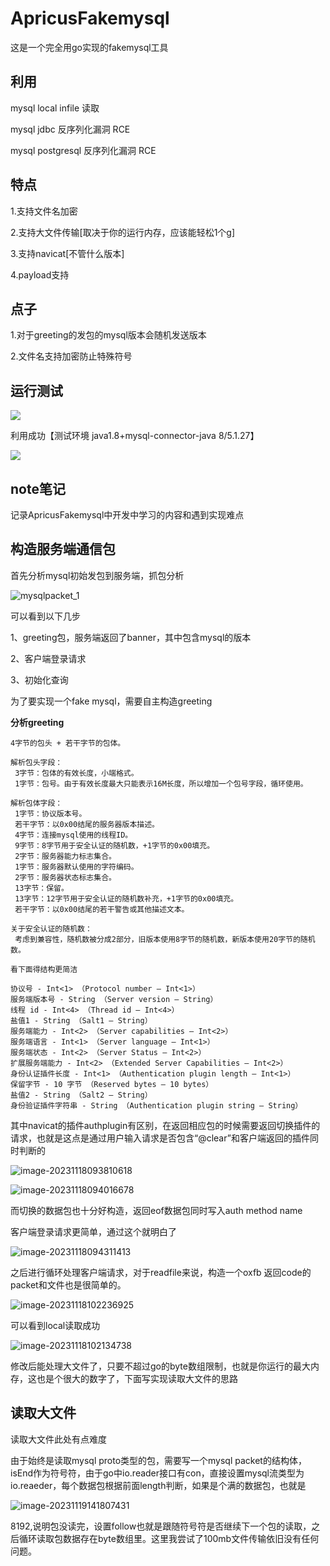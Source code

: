 # ApricusFakemysql

这是一个完全用go实现的fakemysql工具



## 利用

mysql local infile 读取

mysql jdbc 反序列化漏洞 RCE

mysql postgresql 反序列化漏洞 RCE



## 特点

1.支持文件名加密

2.支持大文件传输[取决于你的运行内存，应该能轻松1个g]

3.支持navicat[不管什么版本]

4.payload支持





## 点子

1.对于greeting的发包的mysql版本会随机发送版本

2.文件名支持加密防止特殊符号

## 运行测试

![](asset/mysqlpacket_1.png)

利用成功【测试环境 java1.8+mysql-connector-java 8/5.1.27】 

![](asset/mysqlpacket_2.png)







## note笔记

记录ApricusFakemysql中开发中学习的内容和遇到实现难点
## 构造服务端通信包

首先分析mysql初始发包到服务端，抓包分析

![mysqlpacket_1](note/mysqlpacket_1.png)

可以看到以下几步

1、greeting包，服务端返回了banner，其中包含mysql的版本

2、客户端登录请求

3、初始化查询

为了要实现一个fake mysql，需要自主构造greeting



**分析greeting**

```
4字节的包头 + 若干字节的包体。

解析包头字段：
 3字节：包体的有效长度，小端格式。
 1字节：包号。由于有效长度最大只能表示16M长度，所以增加一个包号字段，循环使用。

解析包体字段：
 1字节：协议版本号。
 若干字节：以0x00结尾的服务器版本描述。
 4字节：连接mysql使用的线程ID。
 9字节：8字节用于安全认证的随机数，+1字节的0x00填充。
 2字节：服务器能力标志集合。
 1字节：服务器默认使用的字符编码。
 2字节：服务器状态标志集合。
 13字节：保留。
 13字节：12字节用于安全认证的随机数补充，+1字节的0x00填充。
 若干字节：以0x00结尾的若干警告或其他描述文本。

关于安全认证的随机数：
 考虑到兼容性，随机数被分成2部分，旧版本使用8字节的随机数，新版本使用20字节的随机数。
 
看下面得结构更简洁
 
协议号 - Int<1> （Protocol number – Int<1>）
服务端版本号 - String （Server version – String）
线程 id - Int<4> （Thread id – Int<4>）
盐值1 - String （Salt1 – String）
服务端能力 - Int<2> （Server capabilities – Int<2>）
服务端语言 - Int<1> （Server language – Int<1>）
服务端状态 - Int<2> （Server Status – Int<2>）
扩展服务端能力 - Int<2> （Extended Server Capabilities – Int<2>）
身份认证插件长度 - Int<1> （Authentication plugin length – Int<1>）
保留字节 - 10 字节 （Reserved bytes – 10 bytes）
盐值2 - String （Salt2 – String）
身份验证插件字符串 - String （Authentication plugin string – String）
```

其中navicat的插件authplugin有区别，在返回相应包的时候需要返回切换插件的请求，也就是这点是通过用户输入请求是否包含“@clear”和客户端返回的插件同时判断的

![image-20231118093810618](note/mysqlpacket_2.png)



![image-20231118094016678](note/mysqlpacket_3.png)



而切换的数据包也十分好构造，返回eof数据包同时写入auth method name

客户端登录请求更简单，通过这个就明白了

![image-20231118094311413](note/mysqlpacket_4.png)

之后进行循环处理客户端请求，对于readfile来说，构造一个oxfb 返回code的packet和文件也是很简单的。



![image-20231118102236925](note/mysqlpacket_6.png)

可以看到local读取成功

![image-20231118102134738](note/mysqlpacket_5.png)



修改后能处理大文件了，只要不超过go的byte数组限制，也就是你运行的最大内存，这也是个很大的数字了，下面写实现读取大文件的思路

## 读取大文件
读取大文件此处有点难度

由于始终是读取mysql proto类型的包，需要写一个mysql packet的结构体，isEnd作为符号符，由于go中io.reader接口有con，直接设置mysql流类型为io.reaeder，每个数据包根据前面length判断，如果是个满的数据包，也就是



![image-20231119141807431](note/mysqlpacket_7.png)



8192,说明包没读完，设置follow也就是跟随符号符是否继续下一个包的读取，之后循环读取包数据存在byte数组里。这里我尝试了100mb文件传输依旧没有任何问题。


